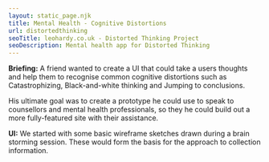 ```yaml
---
layout: static_page.njk
title: Mental Health - Cognitive Distortions
url: distortedthinking
seoTitle: leohardy.co.uk - Distorted Thinking Project
seoDescription: Mental health app for Distorted Thinking
---
```

**Briefing:** A friend wanted to create a UI that could take a users thoughts and help them to recognise common cognitive distortions such as Catastrophizing, Black-and-white thinking and Jumping to conclusions. 

H﻿is ultimate goal was to create a prototype he could use to speak to counsellors and mental health professionals, so they he could build out a more fully-featured site with their assistance. 

**U﻿I:** We started with some basic wireframe sketches drawn during a brain storming session. These would form the basis for the approach to collection information.